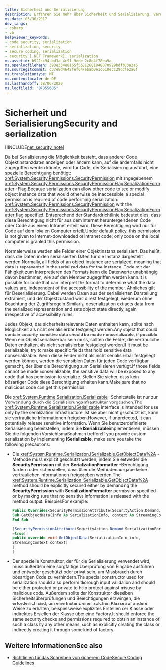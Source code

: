 ```yaml
---
title: Sicherheit und Serialisierung
description: Erfahren Sie mehr über Sicherheit und Serialisierung. Verwenden Sie securityberechtigung mit dem angegebenen Flag "SerializationFormatter", um Objektinstanzdaten anzuzeigen oder zu ändern.
ms.date: 03/30/2017
dev_langs:
- csharp
- vb
helpviewer_keywords:
- code security, serialization
- serialization, security
- secure coding, serialization
- security [.NET Framework], serialization
ms.assetid: b921bc94-bd3a-4c91-9ede-2c8d4f78ea9a
ms.openlocfilehash: 393e334e8165f55812681848070929bdfb03a2a5
ms.sourcegitcommit: c37e8d4642fef647ebab0e1c618ecc29ddfe2a0f
ms.translationtype: MT
ms.contentlocale: de-DE
ms.lasthandoff: 08/06/2020
ms.locfileid: "87855685"
---
```

# <a name="security-and-serialization"></a><span data-ttu-id="a5fb8-104">Sicherheit und Serialisierung</span><span class="sxs-lookup"><span data-stu-id="a5fb8-104">Security and serialization</span></span>

[!INCLUDE[net_security_note](../../../includes/net-security-note-md.md)]

<span data-ttu-id="a5fb8-105">Da bei Serialisierung die Möglichkeit besteht, dass anderer Code Objektinstanzdaten anzeigen oder ändern kann, auf die andernfalls nicht zugegriffen werden könnte, wird für Code, der Serialisierung ausführt, eine spezielle Berechtigung benötigt: <xref:System.Security.Permissions.SecurityPermission> mit angegebenem <xref:System.Security.Permissions.SecurityPermissionFlag.SerializationFormatter> -Flag.</span><span class="sxs-lookup"><span data-stu-id="a5fb8-105">Because serialization can allow other code to see or modify object instance data that would otherwise be inaccessible, a special permission is required of code performing serialization: <xref:System.Security.Permissions.SecurityPermission> with the <xref:System.Security.Permissions.SecurityPermissionFlag.SerializationFormatter> flag specified.</span></span> <span data-ttu-id="a5fb8-106">Entsprechend der Standardrichtlinie bedeutet dies, dass diese Berechtigung nicht für aus dem Internet heruntergeladenen Code oder Code aus einem Intranet erteilt wird. Diese Berechtigung wird nur für Code auf dem lokalen Computer erteilt.</span><span class="sxs-lookup"><span data-stu-id="a5fb8-106">Under default policy, this permission is not given to Internet-downloaded or intranet code; only code on the local computer is granted this permission.</span></span>  
  
 <span data-ttu-id="a5fb8-107">Normalerweise werden alle Felder einer Objektinstanz serialisiert. Das heißt, dass die Daten in den serialisierten Daten für die Instanz dargestellt werden.</span><span class="sxs-lookup"><span data-stu-id="a5fb8-107">Normally, all fields of an object instance are serialized, meaning that data is represented in the serialized data for the instance.</span></span> <span data-ttu-id="a5fb8-108">Code mit der Fähigkeit zum Interpretieren des Formats kann die Datenwerte unabhängig davon bestimmen, wie auf den Member zugegriffen werden kann.</span><span class="sxs-lookup"><span data-stu-id="a5fb8-108">It is possible for code that can interpret the format to determine what the data values are, independent of the accessibility of the member.</span></span> <span data-ttu-id="a5fb8-109">Ähnliches gilt für Deserialisierung. Dabei werden Daten aus der serialisierten Darstellung extrahiert, und der Objektzustand wird direkt festgelegt, wiederum ohne Beachtung der Zugriffsregeln.</span><span class="sxs-lookup"><span data-stu-id="a5fb8-109">Similarly, deserialization extracts data from the serialized representation and sets object state directly, again irrespective of accessibility rules.</span></span>  
  
 <span data-ttu-id="a5fb8-110">Jedes Objekt, das sicherheitsrelevante Daten enthalten kann, sollte nach Möglichkeit als nicht serialisierbar festgelegt werden.</span><span class="sxs-lookup"><span data-stu-id="a5fb8-110">Any object that could contain security-sensitive data should be made nonserializable, if possible.</span></span> <span data-ttu-id="a5fb8-111">Wenn ein Objekt serialisierbar sein muss, sollten die Felder, die vertrauliche Daten enthalten, als nicht serialisierbar festgelegt werden.</span><span class="sxs-lookup"><span data-stu-id="a5fb8-111">If it must be serializable, try to make specific fields that hold sensitive data nonserializable.</span></span> <span data-ttu-id="a5fb8-112">Wenn diese Felder nicht als nicht serialisierbar festgelegt werden können, werden die sensiblen Daten für jeden Code verfügbar gemacht, der über die Berechtigung zum Serialisieren verfügt.</span><span class="sxs-lookup"><span data-stu-id="a5fb8-112">If those fields cannot be made nonserializable, the sensitive data will be exposed to any code that has permission to serialize.</span></span> <span data-ttu-id="a5fb8-113">Stellen Sie sicher, dass kein bösartiger Code diese Berechtigung erhalten kann.</span><span class="sxs-lookup"><span data-stu-id="a5fb8-113">Make sure that no malicious code can get this permission.</span></span>  
  
 <span data-ttu-id="a5fb8-114">Die <xref:System.Runtime.Serialization.ISerializable> -Schnittstelle ist nur zur Verwendung durch die Serialisierungsinfrastruktur vorgesehen.</span><span class="sxs-lookup"><span data-stu-id="a5fb8-114">The <xref:System.Runtime.Serialization.ISerializable> interface is intended for use only by the serialization infrastructure.</span></span> <span data-ttu-id="a5fb8-115">Ist sie aber nicht geschützt ist, kann sie vertrauliche Informationen freigeben.</span><span class="sxs-lookup"><span data-stu-id="a5fb8-115">However, if unprotected, it can potentially release sensitive information.</span></span> <span data-ttu-id="a5fb8-116">Wenn Sie benutzerdefinierte Serialisierung bereitstellen, indem Sie **ISerializable**implementieren, müssen Sie die folgenden Vorsichtsmaßnahmen treffen:</span><span class="sxs-lookup"><span data-stu-id="a5fb8-116">If you provide custom serialization by implementing **ISerializable**, make sure you take the following precautions:</span></span>  
  
- <span data-ttu-id="a5fb8-117">Die <xref:System.Runtime.Serialization.ISerializable.GetObjectData%2A> -Methode muss explizit geschützt werden, indem Sie entweder die **SecurityPermission** mit der **SerializationFormatter** -Berechtigung fordern oder sicherstellen, dass über die Methodenausgabe keine vertraulichen Informationen freigegeben werden.</span><span class="sxs-lookup"><span data-stu-id="a5fb8-117">The <xref:System.Runtime.Serialization.ISerializable.GetObjectData%2A> method should be explicitly secured either by demanding the **SecurityPermission** with **SerializationFormatter** permission specified or by making sure that no sensitive information is released with the method output.</span></span> <span data-ttu-id="a5fb8-118">Beispiel:</span><span class="sxs-lookup"><span data-stu-id="a5fb8-118">For example:</span></span>  
  
    ```vb  
    Public Overrides<SecurityPermissionAttribute(SecurityAction.Demand, SerializationFormatter := True)>  _  
    Sub GetObjectData(info As SerializationInfo, context As StreamingContext)  
    End Sub  
    ```  
  
    ```csharp  
    [SecurityPermissionAttribute(SecurityAction.Demand,SerializationFormatter
    =true)]  
    public override void GetObjectData(SerializationInfo info,
    StreamingContext context)  
    {  
    }  
    ```  
  
- <span data-ttu-id="a5fb8-119">Der spezielle Konstruktor, der für die Serialisierung verwendet wird, muss außerdem eine sorgfältige Überprüfung von Eingabe ausführen und entweder geschützt oder privat sein, um Missbrauch durch bösartigen Code zu verhindern.</span><span class="sxs-lookup"><span data-stu-id="a5fb8-119">The special constructor used for serialization should also perform thorough input validation and should be either protected or private to help protect against misuse by malicious code.</span></span> <span data-ttu-id="a5fb8-120">Außerdem sollte der Konstruktor dieselben Sicherheitsüberprüfungen und Berechtigungen erzwingen, die erforderlich sind, um eine Instanz einer solchen Klasse auf andere Weise zu erhalten, beispielsweise explizites Erstellen der Klasse oder indirektes Erstellen der Klasse über eine Factory.</span><span class="sxs-lookup"><span data-stu-id="a5fb8-120">It should enforce the same security checks and permissions required to obtain an instance of such a class by any other means, such as explicitly creating the class or indirectly creating it through some kind of factory.</span></span>  
  
## <a name="see-also"></a><span data-ttu-id="a5fb8-121">Weitere Informationen</span><span class="sxs-lookup"><span data-stu-id="a5fb8-121">See also</span></span>

- [<span data-ttu-id="a5fb8-122">Richtlinien für das Schreiben von sicherem Code</span><span class="sxs-lookup"><span data-stu-id="a5fb8-122">Secure Coding Guidelines</span></span>](../../standard/security/secure-coding-guidelines.md)

